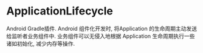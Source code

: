 # ApplicationLifecycle
Android Gradle插件. Android 组件化开发时, 将Application 的生命周期主动发送给监听者业务组件中. 业务组件可以无侵入地根据 Application 生命周期执行一些诸如初始化, 减少内存等操作.
